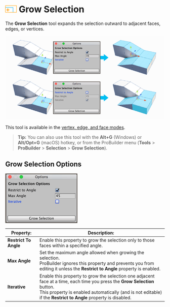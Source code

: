 # ![Grow Selection](images/icons/Selection_Grow.png) Grow Selection

The __Grow Selection__ tool expands the selection outward to adjacent faces, edges, or vertices.

![Grow Selection Examples](images/GrowSelection_Example.png)

This tool is available in the [vertex, edge, and face modes](modes.md).

> **Tip:** You can also use this tool with the **Alt+G** (Windows) or **Alt/Opt+G** (macOS) hotkey, or from the ProBuilder menu (**Tools** > **ProBuilder** > **Selection** > **Grow Selection**).



## Grow Selection Options

![Grow Selection Options](images/Selection_Grow_props.png) 

| **Property:**       | **Description:**                                           |
| --------------------- | ------------------------------------------------------------ |
| **Restrict To Angle** | Enable this property to grow the selection only to those faces within a specified angle. |
| **Max Angle**         | Set the maximum angle allowed when growing the selection.<br />ProBuilder ignores this property and prevents you from editing it unless the __Restrict to Angle__ property is enabled. |
| **Iterative**         | Enable this property to grow the selection one adjacent face at a time, each time you press the **Grow Selection** button.<br />This property is enabled automatically (and is not editable) if the __Restrict to Angle__ property is disabled. |
